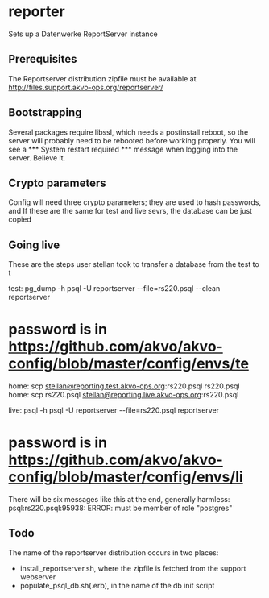 reporter
========

Sets up a Datenwerke ReportServer instance


## Prerequisites
The Reportserver distribution zipfile must be available at http://files.support.akvo-ops.org/reportserver/ 

## Bootstrapping
 Several packages require libssl, which needs a postinstall reboot, so the server will probably need to be rebooted before working properly.
You will see a *** System restart required *** message when logging into the server. Believe it.

## Crypto parameters
Config will need three crypto parameters; they are used to hash passwords, and
If these are the same for test and live sevrs, the database can be just copied

## Going live
These are the steps user stellan took to transfer a database from the test to t

test: pg_dump -h psql -U reportserver --file=rs220.psql --clean reportserver
# password is in https://github.com/akvo/akvo-config/blob/master/config/envs/te

home: scp stellan@reporting.test.akvo-ops.org:rs220.psql rs220.psql
home: scp rs220.psql stellan@reporting.live.akvo-ops.org:rs220.psql

live: psql -h psql -U reportserver --file=rs220.psql reportserver
# password is in https://github.com/akvo/akvo-config/blob/master/config/envs/li

There will be six messages like this at the end, generally harmless:
 psql:rs220.psql:95938: ERROR:  must be member of role "postgres"



## Todo
The name of the reportserver distribution occurs in two places:
* install_reportserver.sh, where the zipfile is fetched from the support webserver
* populate_psql_db.sh(.erb), in the name of the db init script
